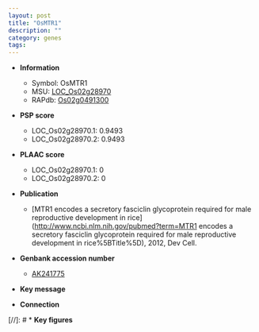 ```yaml
---
layout: post
title: "OsMTR1"
description: ""
category: genes
tags: 
---
```


* **Information**  
    + Symbol: OsMTR1  
    + MSU: [LOC_Os02g28970](http://rice.plantbiology.msu.edu/cgi-bin/ORF_infopage.cgi?orf=LOC_Os02g28970)  
    + RAPdb: [Os02g0491300](http://rapdb.dna.affrc.go.jp/viewer/gbrowse_details/irgsp1?name=Os02g0491300)  

* **PSP score**  
    + LOC_Os02g28970.1: 0.9493 
    + LOC_Os02g28970.2: 0.9493 

* **PLAAC score**  
    + LOC_Os02g28970.1: 0 
    + LOC_Os02g28970.2: 0 

* **Publication**  
    + [MTR1 encodes a secretory fasciclin glycoprotein required for male reproductive development in rice](http://www.ncbi.nlm.nih.gov/pubmed?term=MTR1 encodes a secretory fasciclin glycoprotein required for male reproductive development in rice%5BTitle%5D), 2012, Dev Cell.

* **Genbank accession number**  
    + [AK241775](http://www.ncbi.nlm.nih.gov/nuccore/AK241775)

* **Key message**  

* **Connection**  

[//]: # * **Key figures**  


